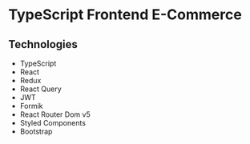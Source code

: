 # TypeScript Frontend E-Commerce

## Technologies

-   TypeScript
-   React
-   Redux
-   React Query
-   JWT
-   Formik
-   React Router Dom v5
-   Styled Components
-   Bootstrap
